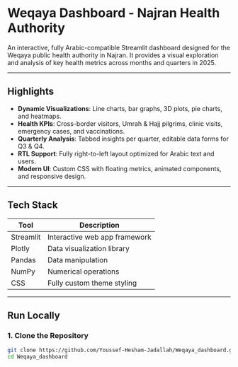 # Weqaya Dashboard - Najran Health Authority

An interactive, fully Arabic-compatible Streamlit dashboard designed for the Weqaya public health authority in Najran. It provides a visual exploration and analysis of key health metrics across months and quarters in 2025.

---

##  Highlights

- **Dynamic Visualizations**: Line charts, bar graphs, 3D plots, pie charts, and heatmaps.
- **Health KPIs**: Cross-border visitors, Umrah & Hajj pilgrims, clinic visits, emergency cases, and vaccinations.
- **Quarterly Analysis**: Tabbed insights per quarter, editable data forms for Q3 & Q4.
- **RTL Support**: Fully right-to-left layout optimized for Arabic text and users.
- **Modern UI**: Custom CSS with floating metrics, animated components, and responsive design.

---

##  Tech Stack

| Tool      | Description                     |
|-----------|---------------------------------|
| Streamlit | Interactive web app framework   |
| Plotly    | Data visualization library      |
| Pandas    | Data manipulation               |
| NumPy     | Numerical operations            |
| CSS       | Fully custom theme styling      |

---

##  Run Locally

### 1. Clone the Repository
```bash
git clone https://github.com/Youssef-Hesham-Jadallah/Weqaya_dashboard.git
cd Weqaya_dashboard
